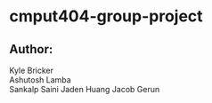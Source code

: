 # cmput404-group-project

Author:
------
Kyle Bricker <br>
Ashutosh Lamba <br>
Sankalp Saini
Jaden Huang
Jacob Gerun
